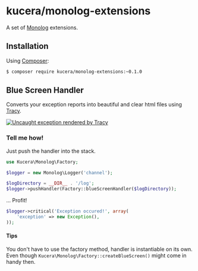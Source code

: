 kucera/monolog-extensions
======
A set of [Monolog](http://github.com/seldaek/monolog) extensions.

Installation
------------

Using  [Composer](http://getcomposer.org/):

```sh
$ composer require kucera/monolog-extensions:~0.1.0
```


Blue Screen Handler
------------
Converts your exception reports into beautiful and clear html files using [Tracy](https://github.com/nette/tracy).

[![Uncaught exception rendered by Tracy](http://nette.github.io/tracy/images/tracy-exception.png)](http://nette.github.io/tracy/tracy-exception.html)

### Tell me how!
Just push the handler into the stack.
```php
use Kucera\Monolog\Factory;

$logger = new Monolog\Logger('channel');

$logDirectory = __DIR__ . '/log';
$logger->pushHandler(Factory::blueScreenHandler($logDirectory));
```
… Profit!
```php
$logger->critical('Exception occured!', array(
    'exception' => new Exception(),
));
```

#### Tips
You don't have to use the factory method, handler is instantiable on its own. Even though `Kucera\Monolog\Factory::createBlueScreen()` might come in handy then.
